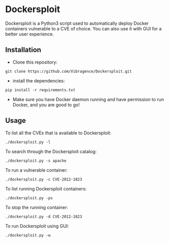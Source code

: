# Dockersploit
Dockersploit is a Python3 script used to automatically deploy Docker containers vulnerable to a CVE of choice. You can also use it with GUI for a better user experience.

## Installation
- Clone this repository:
```
git clone https://github.com/Vibragence/Dockersploit.git
```
- install the dependencies:
```
pip install -r requirements.txt
```
- Make sure you have Docker daemon running and have permission to run Docker, and you are good to go!

## Usage
To list all the CVEs that is available to Dockersploit:
<br>
```
./dockersploit.py -l
```
To search through the Dockersploit catalog:
```
./dockersploit.py -s apache
```
To run a vulnerable container:
```
./dockersploit.py -c CVE-2012-1823
```
To list running Dockersploit containers:
```
./dockersploit.py -ps
```
To stop the running container:
```
./dockersploit.py -d CVE-2012-1823
```
To run Dockersploit using GUI:
```
./dockersploit.py -w
```
